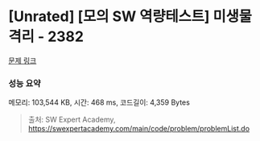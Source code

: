 # [Unrated] [모의 SW 역량테스트] 미생물 격리 - 2382 

[문제 링크](https://swexpertacademy.com/main/code/problem/problemDetail.do?contestProbId=AV597vbqAH0DFAVl) 

### 성능 요약

메모리: 103,544 KB, 시간: 468 ms, 코드길이: 4,359 Bytes



> 출처: SW Expert Academy, https://swexpertacademy.com/main/code/problem/problemList.do